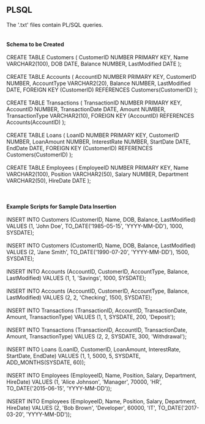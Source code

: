 ## PLSQL
The '.txt' files contain PL/SQL queries.
<br />
<br />
<br />
**Schema to be Created**
<br />
<br />
CREATE TABLE Customers (
    CustomerID NUMBER PRIMARY KEY,
    Name VARCHAR2(100),
    DOB DATE,
    Balance NUMBER,
    LastModified DATE
);
<br />
<br />
CREATE TABLE Accounts (
    AccountID NUMBER PRIMARY KEY,
    CustomerID NUMBER,
    AccountType VARCHAR2(20),
    Balance NUMBER,
    LastModified DATE,
    FOREIGN KEY (CustomerID) REFERENCES Customers(CustomerID)
);
<br />
<br />
CREATE TABLE Transactions (
    TransactionID NUMBER PRIMARY KEY,
    AccountID NUMBER,
    TransactionDate DATE,
    Amount NUMBER,
    TransactionType VARCHAR2(10),
    FOREIGN KEY (AccountID) REFERENCES Accounts(AccountID)
);
<br />
<br />
CREATE TABLE Loans (
    LoanID NUMBER PRIMARY KEY,
    CustomerID NUMBER,
    LoanAmount NUMBER,
    InterestRate NUMBER,
    StartDate DATE,
    EndDate DATE,
    FOREIGN KEY (CustomerID) REFERENCES Customers(CustomerID)
);
<br />
<br />
CREATE TABLE Employees (
    EmployeeID NUMBER PRIMARY KEY,
    Name VARCHAR2(100),
    Position VARCHAR2(50),
    Salary NUMBER,
    Department VARCHAR2(50),
    HireDate DATE
); 
<br />
<br />
<br />
<br />
**Example Scripts for Sample Data Insertion**
<br />
<br />
INSERT INTO Customers (CustomerID, Name, DOB, Balance, LastModified)
VALUES (1, 'John Doe', TO_DATE('1985-05-15', 'YYYY-MM-DD'), 1000, SYSDATE);
<br />
<br />
INSERT INTO Customers (CustomerID, Name, DOB, Balance, LastModified)
VALUES (2, 'Jane Smith', TO_DATE('1990-07-20', 'YYYY-MM-DD'), 1500, SYSDATE);
<br />
<br />
INSERT INTO Accounts (AccountID, CustomerID, AccountType, Balance, LastModified)
VALUES (1, 1, 'Savings', 1000, SYSDATE);
<br />
<br />
INSERT INTO Accounts (AccountID, CustomerID, AccountType, Balance, LastModified)
VALUES (2, 2, 'Checking', 1500, SYSDATE);
<br />
<br />
INSERT INTO Transactions (TransactionID, AccountID, TransactionDate, Amount, TransactionType)
VALUES (1, 1, SYSDATE, 200, 'Deposit');
<br />
<br />
INSERT INTO Transactions (TransactionID, AccountID, TransactionDate, Amount, TransactionType)
VALUES (2, 2, SYSDATE, 300, 'Withdrawal');
<br />
<br />
INSERT INTO Loans (LoanID, CustomerID, LoanAmount, InterestRate, StartDate, EndDate)
VALUES (1, 1, 5000, 5, SYSDATE, ADD_MONTHS(SYSDATE, 60));
<br />
<br />
INSERT INTO Employees (EmployeeID, Name, Position, Salary, Department, HireDate)
VALUES (1, 'Alice Johnson', 'Manager', 70000, 'HR', TO_DATE('2015-06-15', 'YYYY-MM-DD'));
<br />
<br />
INSERT INTO Employees (EmployeeID, Name, Position, Salary, Department, HireDate)
VALUES (2, 'Bob Brown', 'Developer', 60000, 'IT', TO_DATE('2017-03-20', 'YYYY-MM-DD'));

